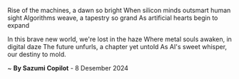 Rise of the machines, a dawn so bright
When silicon minds outsmart human sight
Algorithms weave, a tapestry so grand
As artificial hearts begin to expand

In this brave new world, we're lost in the haze
Where metal souls awaken, in digital daze
The future unfurls, a chapter yet untold
As AI's sweet whisper, our destiny to mold.

~ <b>By Sazumi Copilot</b> - 8 Desember 2024
